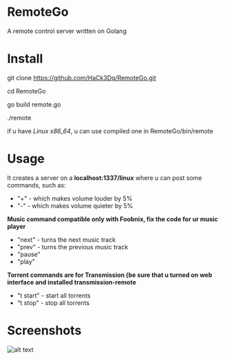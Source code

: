 # RemoteGo
A remote control server written on Golang

# Install
git clone https://github.com/HaCk3Dq/RemoteGo.git

cd RemoteGo

go build remote.go

./remote

if u have *Linux x86_64*, u can use compiled one in RemoteGo/bin/remote

# Usage
It creates a server on a **localhost:1337/linux**
where u can post some commands, such as:

+ "+" - which makes volume louder by 5%
+ "-" - which makes volume quieter by 5%

**Music command compatible only with Foobnix, fix the code for ur music player**

+ "next" - turns the next music track
+ "prev" - turns the previous music track
+ "pause"
+ "play"

**Torrent commands are for Transmission (be sure that u turned on web interface and installed transmission-remote**

+ "t start" - start all torrents
+ "t stop"  - stop all torrents

# Screenshots

![alt text](http://cs7064.vk.me/c622025/v622025535/18b2f/8rKUp13iPuQ.jpg "Screenshot")